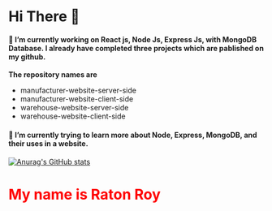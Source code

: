 # Hi There 👋

<!--
**RatonRoy/RatonRoy** is a ✨ _special_ ✨ repository because its `README.md` (this file) appears on your GitHub profile.

Here are some ideas to get you started:

- 🔭 I’m currently working on ...
- 🌱 I’m currently learning ...
- 👯 I’m looking to collaborate on ...
- 🤔 I’m looking for help with ...
- 💬 Ask me about ...
- 📫 How to reach me: ...
- 😄 Pronouns: ...
- ⚡ Fun fact: ...
-->
 #### 🔭 I’m currently working on React js, Node Js, Express Js, with MongoDB Database. I already have  completed  three projects which are pablished on my github.  
**The repository names are**
* manufacturer-website-server-side
* manufacturer-website-client-side
* warehouse-website-server-side
* warehouse-website-client-side
#### 🌱  I’m currently trying to learn more about Node, Express, MongoDB, and their uses in a website.   

[![Anurag's GitHub stats](https://github-readme-stats.vercel.app/apiRatonRoyanuraghazra)](https://github.com/anuraghazra/github-readme-stats)

<h1 style = "color:red"> My name is Raton Roy </h1>
